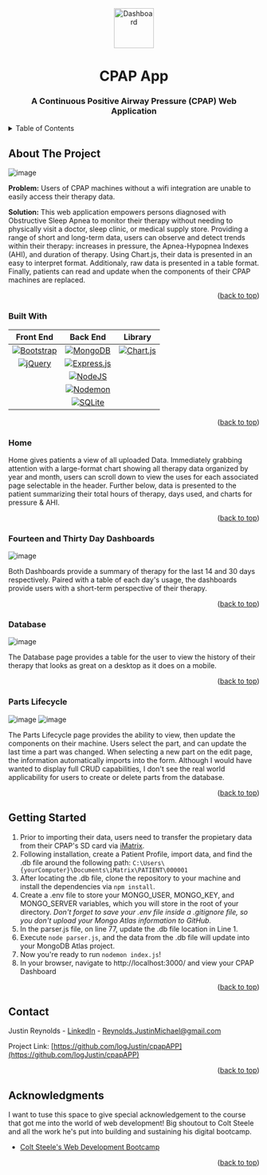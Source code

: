 <!-- PROJECT LOGO -->
<div align="center">
    <img src="https://user-images.githubusercontent.com/33402995/233778117-610f2f17-6669-4601-8b1d-609693484484.png" alt="Dashboard" width="80" height="80">


  # CPAP App
  <h3>A Continuous Positive Airway Pressure (CPAP) Web Application</h3>
</div>


<!-- TABLE OF CONTENTS -->
<details>
  <summary>Table of Contents</summary>
  <ol>
    <li><a href="#about-the-project">About The Project</a></li>
    <ul>
    <li><a href="#built-with">Built With</a></li>
    <li><a href="#home">Home</a></li>
    <li><a href="#fourteen-and-thirty-day-dashboards">Fourteen & Thirty Days</a></li>
    <li><a href="#database">Database</a></li>
    <li><a href="#parts-lifecycle">Parts Lifecycle</a></li>
    </ul>
    <li>
      <a href="#getting-started">Getting Started</a>
    </li>
    <li><a href="#contact">Contact</a></li>
  </ol>
</details>


<!-- ABOUT THE PROJECT -->
## About The Project

![image](https://user-images.githubusercontent.com/33402995/233778323-b7f27de4-eb45-4dd5-b9da-3841197fc07f.png)

**Problem:** Users of CPAP machines without a wifi integration are unable to easily access their therapy data. 

**Solution:** This web application empowers persons diagnosed with Obstructive Sleep Apnea to monitor their therapy without needing to physically visit a doctor, sleep clinic, or medical supply store. Providing a range of short and long-term data, users can observe and detect trends within their therapy: increases in pressure, the Apnea-Hypopnea Indexes (AHI), and duration of therapy. Using Chart.js, their data is presented in an easy to interpret format. Additionaly, raw data is presented in a table format. Finally, patients can read and update when the components of their CPAP machines are replaced. 

<p align="right">(<a href="#cpap-app">back to top</a>)</p>



### Built With


Front End | Back End | Library
| :---: | :---: | :---:
[![Bootstrap][Bootstrap.com]][Bootstrap-url] | [![MongoDB][Mongo.js]][Mongo-url] | [![Chart.js][Chart.js]][Chartjs-url]
[![jQuery][JQuery.com]][JQuery-url] | [![Express.js][Express]][Express-url] | 
 &nbsp; | [![NodeJS][Node.js]][Node-url] | 
 &nbsp; | [![Nodemon][Nodemon.js]][Nodemon-url] | 
 &nbsp; | [![SQLite][SqLite.js]][SqLite-url] | 


<p align="right">(<a href="#cpap-app">back to top</a>)</p>

<!-- HOME -->
### Home

Home gives patients a view of all uploaded Data. Immediately grabbing attention with a large-format chart showing all therapy data organized by year and month, users can scroll down to view the uses for each associated page selectable in the header. Further below, data is presented to the patient summarizing their total hours of therapy, days used, and charts for pressure & AHI. 


<p align="right">(<a href="#cpap-app">back to top</a>)</p>

<!-- FOURTEEN THIRTY -->
### Fourteen and Thirty Day Dashboards
![image](https://user-images.githubusercontent.com/33402995/233785723-120e517b-df94-4f5c-9178-7fa60101de29.png)

Both Dashboards provide a summary of therapy for the last 14 and 30 days respectively. Paired with a table of each day's usage, the dashboards provide users with a short-term perspective of their therapy.


<p align="right">(<a href="#cpap-app">back to top</a>)</p>

<!-- Database -->
### Database
![image](https://user-images.githubusercontent.com/33402995/233786340-5bdce439-f857-4114-8a96-4998ae7fa1fa.png)

The Database page provides a table for the user to view the history of their therapy that looks as great on a desktop as it does on a mobile.


<p align="right">(<a href="##cpap-app">back to top</a>)</p>

<!-- Parts -->
### Parts Lifecycle
![image](https://user-images.githubusercontent.com/33402995/233786462-a1cc7989-c6fe-4420-8ba2-8c72e4d38920.png)
![image](https://user-images.githubusercontent.com/33402995/233786502-2cc632a9-f734-4e4c-acab-3659b3429621.png)


The Parts Lifecycle page provides the ability to view, then update the components on their machine. Users select the part, and can update the last time a part was changed. When selecting a new part on the edit page, the information automatically imports into the form. Although I would have wanted to display full CRUD capabilities, I don't see the real world applicability for users to create or delete parts from the database.


<p align="right">(<a href="#cpap-app">back to top</a>)</p>

<!-- GETTING STARTED -->
## Getting Started

1. Prior to importing their data, users need to transfer the propietary data from their CPAP's SD card via [iMatrix](https://smart-med.com.au/imatrix-software-download-and-installation/ "iMatrix"). 
2. Following installation, create a Patient Profile, import data, and find the .db file around the following path: 
```C:\Users\{yourComputer}\Documents\iMatrix\PATIENT\000001```
2. After locating the .db file, clone the repository to your machine and install the dependencies via `npm install`. 
3. Create a .env file to store your MONGO_USER, MONGO_KEY, and MONGO_SERVER variables, which you will store in the root of your directory. *Don't forget to save your .env file inside a .gitignore file, so you don't upload your Mongo Atlas information to GitHub.* 
4. In the parser.js file, on line 77, update the .db file location in Line 1.
5. Execute `node parser.js`, and the data from the .db file will update into your MongoDB Atlas project.
6. Now you're ready to run `nodemon index.js`!
7. In your browser, navigate to http://localhost:3000/ and view your CPAP Dashboard


<p align="right">(<a href="##cpap-app">back to top</a>)</p>


<!-- CONTACT -->
## Contact

Justin Reynolds - [LinkedIn](https://www.linkedin.com/in/logjustin/) - Reynolds.JustinMichael@gmail.com

Project Link: [https://github.com/logJustin/cpapAPP](https://github.com/logJustin/cpapAPP)

<p align="right">(<a href="#cpap-app">back to top</a>)</p>



<!-- ACKNOWLEDGMENTS -->
## Acknowledgments

I want to tuse this space to give special acknowledgement to the course that got me into the world of web development! Big shoutout to Colt Steele and all the work he's put into building and sustaining his digital bootcamp.

* [Colt Steele's Web Development Bootcamp](https://www.udemy.com/user/coltsteele/)


<p align="right">(<a href="#cpap-app">back to top</a>)</p>


<!-- MARKDOWN LINKS & IMAGES -->
<!-- https://www.markdownguide.org/basic-syntax/#reference-style-links -->
[contributors-shield]: https://img.shields.io/github/contributors/othneildrew/Best-README-Template.svg?style=for-the-badge
[contributors-url]: https://github.com/othneildrew/Best-README-Template/graphs/contributors
[forks-shield]: https://img.shields.io/github/forks/othneildrew/Best-README-Template.svg?style=for-the-badge
[forks-url]: https://github.com/othneildrew/Best-README-Template/network/members
[stars-shield]: https://img.shields.io/github/stars/othneildrew/Best-README-Template.svg?style=for-the-badge
[stars-url]: https://github.com/othneildrew/Best-README-Template/stargazers
[issues-shield]: https://img.shields.io/github/issues/othneildrew/Best-README-Template.svg?style=for-the-badge
[issues-url]: https://github.com/othneildrew/Best-README-Template/issues
[license-shield]: https://img.shields.io/github/license/othneildrew/Best-README-Template.svg?style=for-the-badge
[license-url]: https://github.com/othneildrew/Best-README-Template/blob/master/LICENSE.txt
[linkedin-shield]: https://img.shields.io/badge/-LinkedIn-black.svg?style=for-the-badge&logo=linkedin&colorB=555
[linkedin-url]: https://linkedin.com/in/othneildrew
[product-screenshot]: images/screenshot.png


[Mongo.js]: https://img.shields.io/badge/MongoDB-%234ea94b.svg?style=for-the-badge&logo=mongodb&logoColor=white
[Mongo-url]: https://www.mongodb.com/atlas/database
[Express]: https://img.shields.io/badge/express.js-%23404d59.svg?style=for-the-badge&logo=express&logoColor=%2361DAFB
[Express-url]: https://expressjs.com/
[Node.js]: https://img.shields.io/badge/node.js-6DA55F?style=for-the-badge&logo=node.js&logoColor=white
[Node-url]: https://nodejs.org/en
[Nodemon.js]: https://img.shields.io/badge/NODEMON-%23323330.svg?style=for-the-badge&logo=nodemon&logoColor=%BBDEAD
[Nodemon-url]: https://nodemon.io/
[SQLite.js]: https://img.shields.io/badge/sqlite-%2307405e.svg?style=for-the-badge&logo=sqlite&logoColor=white
[SQLite-url]: https://sqlite.org/index.html
[Chart.js]: https://img.shields.io/badge/chart.js-F5788D.svg?style=for-the-badge&logo=chart.js&logoColor=white
[Chartjs-url]: https://www.chartjs.org/
[Bootstrap.com]: https://img.shields.io/badge/bootstrap-%23563D7C.svg?style=for-the-badge&logo=bootstrap&logoColor=white
[Bootstrap-url]: https://getbootstrap.com
[JQuery.com]: https://img.shields.io/badge/jquery-%230769AD.svg?style=for-the-badge&logo=jquery&logoColor=white
[JQuery-url]: https://jquery.com 

